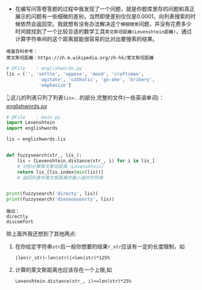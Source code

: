 
- 在编写问答卷答题的过程中我发现了一个问题，就是你题库里存的问题和真正展示的问题有一些细微的差别，当然即使差别仅仅是0.0001，向列表搜索的时候依然会返回空。我就想有没有办法解决这个`模糊搜索`问题，并没有花费多少时间就找到了一个比较合适的数学工具`萊文斯坦距離(Levenshtein距離)`，通过计算字符串间的这个距离就能很容易的比对出要搜索的结果。

```
维基百科参考：
萊文斯坦距離：https://zh.m.wikipedia.org/zh-hk/萊文斯坦距離
```


```python
# @File    : englishwords.py
lis = ['', 'settle', 'oppose', 'mood', 'craftsman',
            'agitate', 'catholic', 'go-ahe', 'bribery',
            'emphasize']
```

👆这儿的列表只列了列表`lis=..`的部分,完整的文件(一些英语单词)：
<a  href="https://github.com/xx025/xx025.github.com/blob/master/assets/file/2020-10-16/englishwords.py">englishwords.py</a>  

```python
# @File    : main.py
import Levenshtein
import englishwords

lis = englishwords.lis


def fuzzysearch(str_, lis_):
    lis = [Levenshtein.distance(str_, i) for i in lis_]
    # 分别计算莱文斯坦距离（Levenshtein）
    return lis_[lis.index(min(lis))]
    # 返回列表中莱文斯距离的最小值的字符串


print(fuzzysearch('directy', lis))
print(fuzzysearch('dieooooooocty', lis))
```
```
输出：
directly
discomfort
```


除上面外我还想到了其他两点:

1. 在你给定字符串`str`后一般你想要的结果`r_str`应该有一定的长度限制，如
    ```
    |len(r_str)-len(str)|<len(str)*125%
    ```
2. 计算的莱文斯距离也应该存在一个上限,如
    ```
    Levenshtein.distance(str_, i)<=len(str)*25%
    ```
    
